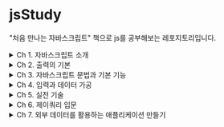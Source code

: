 # jsStudy
 "처음 만나는 자바스크립트" 책으로 js를 공부해보는 레포지토리입니다.

<details>
<summary>Ch 1. 자바스크립트 소개</summary>
<div markdown="1">

- [x] 1-1. 자바스크립트를 배우려는 여러분에게
- [x] 1-2. 자바스크립트의 정체는?
- [x] 1-3. 자바스크립트 '프로그래밍'과 동작 구조
- [x] 1-4. 각 장의 개요
- [x] 1-5. 도구 준비하기
- [x] 1-6. 예제 데이터 다운로드
- [x] 1-7. 템플릿을 준비한 후 출발!

</div>
</details>

<details>
<summary>Ch 2. 출력의 기본</summary>
<div markdown="1">

- [x] 2-1. 콘솔에 출력하기
- [x] 2-2. 자바스크립트는 어디에 작성하는가?
- [x] 2-3. 다이얼로그 박스 표시
- [ ] 2-4. HTML 변경하기

</div>
</details>

<details>
<summary>Ch 3. 자바스크립트 문법과 기본 기능</summary>
<div markdown="1">

- [ ] 3-1. 확인 다이얼로 박스 표시하기
- [ ] 3-2. 입력 내용에 따라 동작 변경하기
- [ ] 3-3. 동작의 범위를 넓히자
- [ ] 3-4. 숫자 맞추기 게임
- [ ] 3-5. 시간에 따라 다른 메시지 표시하기
- [ ] 3-6. 1장, 2장, 3장...이라고 출력
- [ ] 3-7. 콘솔로 몬스터를 물리치자
- [ ] 3-8. 세금 포함 가격 계산하기
- [ ] 3-9. FizzBuzz
- [ ] 3-10. 항목을 리스트로 표시하기
- [ ] 3-11. 아이템 가격과 재고 표시하기

</div>
</details>

<details>
<summary>Ch 4. 입력과 데이터 가공</summary>
<div markdown="1">

- [ ] 4-1. 폼의 입력 내용 가져오기
- [ ] 4-2. 알기 쉽게 날짜/시간 표시하기
- [ ] 4-3. '0'을 붙여서 자릿수 맞추기
- [ ] 4-4. 소수점 자릿수 버리기

</div>
</details>

<details>
<summary>Ch 5. 실전 기술</summary>
<div markdown="1">

- [ ] 5-1. 카운트다운 타이머
- [ ] 5-2. 풀다운 메뉴로 페이지 이동하기
- [ ] 5-3. 설문지 응답은 한 번만!
- [ ] 5-4. 사진 변경하기
- [ ] 5-5. 슬라이드쇼

</div>
</details>

<details>
<summary>Ch 6. 제이쿼리 입문</summary>
<div markdown="1">

- [ ] 6-1. 열렸다 닫혔다 하는 내비게이션 메뉴
- [ ] 6-2. 박스 열고 닫기
- [ ] 6-3. 공석 상황 확인

</div>
</details>

<details>
<summary>Ch 7. 외부 데이터를 활용하는 애플리케이션 만들기</summary>
<div markdown="1">

- [ ] 7-1. 최신 기사를 목록으로 표시하기
- [ ] 7-2. 웹 API를 사용해 보자

</div>
</details>
